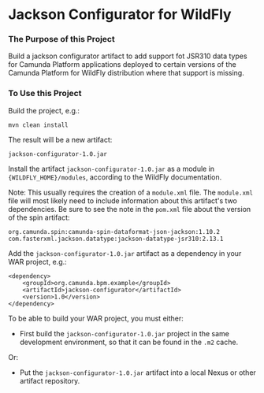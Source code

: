 # Jackson Configurator for WildFly

### The Purpose of this Project
Build a jackson configurator artifact to add support fot JSR310 data types for Camunda Platform applications deployed to certain versions of the Camunda Platform for WildFly distribution where that support is missing.

### To Use this Project
Build the project, e.g.:

`mvn clean install`

The result will be a new artifact: 

`jackson-configurator-1.0.jar`

Install the artifact `jackson-configurator-1.0.jar` as a module in `{WILDFLY_HOME}/modules`, according to the WildFly documentation.  

Note: This usually requires the creation of a `module.xml` file.  The `module.xml` file will most likely need to include information about this artifact's two dependencies.  Be sure to see the note in the `pom.xml` file about the version of the spin artifact:
```
org.camunda.spin:camunda-spin-dataformat-json-jackson:1.10.2
com.fasterxml.jackson.datatype:jackson-datatype-jsr310:2.13.1
```


Add the `jackson-configurator-1.0.jar` artifact as a dependency in your WAR project, e.g.:
```
<dependency>
    <groupId>org.camunda.bpm.example</groupId>
    <artifactId>jackson-configurator</artifactId>
    <version>1.0</version>
</dependency>
```
To be able to build your WAR project, you must either:
 
* First build the `jackson-configurator-1.0.jar` project in the same development environment, so that it can be found in the `.m2` cache.

Or:

* Put the `jackson-configurator-1.0.jar` artifact into a local Nexus or other artifact repository.
